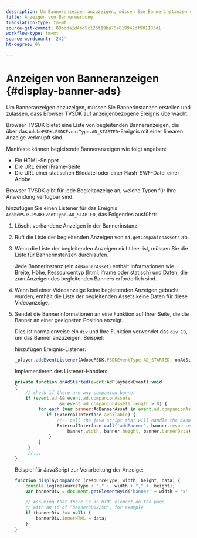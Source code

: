 ```yaml
---
description: Um Banneranzeigen anzuzeigen, müssen Sie Bannerinstanzen erstellen und zulassen, dass Browser TVSDK auf anzeigenbezogene Ereignis überwacht.
title: Anzeigen von Bannerwerbung
translation-type: tm+mt
source-git-commit: 89bdda1d4bd5c126f19ba75a819942df901183d1
workflow-type: tm+mt
source-wordcount: '242'
ht-degree: 0%

---
```



# Anzeigen von Banneranzeigen {#display-banner-ads}

Um Banneranzeigen anzuzeigen, müssen Sie Bannerinstanzen erstellen und zulassen, dass Browser TVSDK auf anzeigenbezogene Ereignis überwacht.

Browser TVSDK bietet eine Liste von begleitenden Banneranzeigen, die über das `AdobePSDK.PSDKEventType.AD_STARTED`-Ereignis mit einer linearen Anzeige verknüpft sind.

Manifeste können begleitende Banneranzeigen wie folgt angeben:

* Ein HTML-Snippet
* Die URL einer iFrame-Seite
* Die URL einer statischen Bilddatei oder einer Flash-SWF-Datei einer Adobe

Browser TVSDK gibt für jede Begleitanzeige an, welche Typen für Ihre Anwendung verfügbar sind.

hinzufügen Sie einen Listener für das Ereignis `AdobePSDK.PSDKEventType.AD_STARTED`, das Folgendes ausführt:
1. Löscht vorhandene Anzeigen in der Bannerinstanz.
1. Ruft die Liste der begleitenden Anzeigen von `Ad.getCompanionAssets` ab.
1. Wenn die Liste der begleitenden Anzeigen nicht leer ist, müssen Sie die Liste für Bannerinstanzen durchlaufen.

   Jede Bannerinstanz (ein `AdBannerAsset`) enthält Informationen wie Breite, Höhe, Ressourcentyp (html, iframe oder statisch) und Daten, die zum Anzeigen des begleitenden Banners erforderlich sind.
1. Wenn bei einer Videoanzeige keine begleitenden Anzeigen gebucht wurden, enthält die Liste der begleitenden Assets keine Daten für diese Videoanzeige.
1. Sendet die Bannerinformationen an eine Funktion auf Ihrer Seite, die die Banner an einer geeigneten Position anzeigt.

   Dies ist normalerweise ein `div` und Ihre Funktion verwendet das `div ID`, um das Banner anzuzeigen. Beispiel:

   hinzufügen Ereignis-Listener:

   ```js
   _player.addEventListener(AdobePSDK.PSDKEventType.AD_STARTED, onAdStarted);
   ```

   Implementieren des Listener-Handlers:

   ```js
   private function onAdStarted(event:AdPlaybackEvent):void 
   { 
       // check if there are any companion banner 
       if (event.ad && event.ad.companionAssets  
                    && event.ad.companionAssets.length > 0) { 
            for each (var banner:AdBannerAsset in event.ad.companionAssets) { 
               if (ExternalInterface.available) { 
                   //-- call the java script that will handle the banner display. 
                   ExternalInterface.call('addBanner', banner.resourceType,  
                       banner.width, banner.height, banner.bannerData); 
                } 
            } 
        }  
        //...        
   }
   ```

   Beispiel für JavaScript zur Verarbeitung der Anzeige:

   ```js
   function displayCompanion (resourceType, width, height, data) { 
       console.log(resourceType + "," +  width + "," +  height); 
       var bannerDiv = document.getElementById('banner' + width + 'x' + height);  
   
       // Assuming that there is an HTML element on the page  
       // with an id of "banner300x250", for example 
       if (bannerDiv !== null) { 
           bannerDiv.innerHTML = data; 
       } 
   }
   ```

